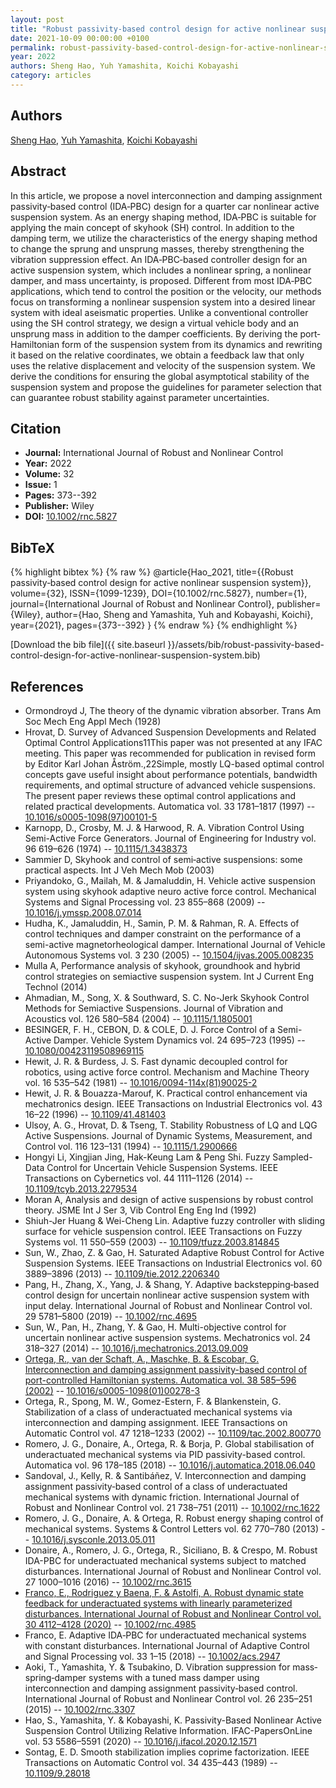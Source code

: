 ```yaml
---
layout: post
title: "Robust passivity‐based control design for active nonlinear suspension system"
date: 2021-10-09 00:00:00 +0100
permalink: robust-passivity-based-control-design-for-active-nonlinear-suspension-system
year: 2022
authors: Sheng Hao, Yuh Yamashita, Koichi Kobayashi
category: articles
---
```

 
## Authors
[Sheng Hao](authors/sheng-hao), [Yuh Yamashita](authors/yuh-yamashita), [Koichi Kobayashi](authors/koichi-kobayashi)
 
## Abstract
In this article, we propose a novel interconnection and damping assignment passivity‐based control (IDA‐PBC) design for a quarter car nonlinear active suspension system. As an energy shaping method, IDA‐PBC is suitable for applying the main concept of skyhook (SH) control. In addition to the damping term, we utilize the characteristics of the energy shaping method to change the sprung and unsprung masses, thereby strengthening the vibration suppression effect. An IDA‐PBC‐based controller design for an active suspension system, which includes a nonlinear spring, a nonlinear damper, and mass uncertainty, is proposed. Different from most IDA‐PBC applications, which tend to control the position or the velocity, our methods focus on transforming a nonlinear suspension system into a desired linear system with ideal aseismatic properties. Unlike a conventional controller using the SH control strategy, we design a virtual vehicle body and an unsprung mass in addition to the damper coefficients. By deriving the port‐Hamiltonian form of the suspension system from its dynamics and rewriting it based on the relative coordinates, we obtain a feedback law that only uses the relative displacement and velocity of the suspension system. We derive the conditions for ensuring the global asymptotical stability of the suspension system and propose the guidelines for parameter selection that can guarantee robust stability against parameter uncertainties.
 
## Citation
- **Journal:** International Journal of Robust and Nonlinear Control
- **Year:** 2022
- **Volume:** 32
- **Issue:** 1
- **Pages:** 373--392
- **Publisher:** Wiley
- **DOI:** [10.1002/rnc.5827](https://doi.org/10.1002/rnc.5827)
 
## BibTeX
{% highlight bibtex %}
{% raw %}
@article{Hao_2021,
  title={{Robust passivity‐based control design for active nonlinear suspension system}},
  volume={32},
  ISSN={1099-1239},
  DOI={10.1002/rnc.5827},
  number={1},
  journal={International Journal of Robust and Nonlinear Control},
  publisher={Wiley},
  author={Hao, Sheng and Yamashita, Yuh and Kobayashi, Koichi},
  year={2021},
  pages={373--392}
}
{% endraw %}
{% endhighlight %}
 
[Download the bib file]({{ site.baseurl }}/assets/bib/robust-passivity-based-control-design-for-active-nonlinear-suspension-system.bib)
 
## References
- Ormondroyd J, The theory of the dynamic vibration absorber. Trans Am Soc Mech Eng Appl Mech (1928)
- Hrovat, D. Survey of Advanced Suspension Developments and Related Optimal Control Applications11This paper was not presented at any IFAC meeting. This paper was recommended for publication in revised form by Editor Karl Johan Åström.,22Simple, mostly LQ-based optimal control concepts gave useful insight about performance potentials, bandwidth requirements, and optimal structure of advanced vehicle suspensions. The present paper reviews these optimal control applications and related practical developments. Automatica vol. 33 1781–1817 (1997) -- [10.1016/s0005-1098(97)00101-5](https://doi.org/10.1016/s0005-1098(97)00101-5)
- Karnopp, D., Crosby, M. J. & Harwood, R. A. Vibration Control Using Semi-Active Force Generators. Journal of Engineering for Industry vol. 96 619–626 (1974) -- [10.1115/1.3438373](https://doi.org/10.1115/1.3438373)
- Sammier D, Skyhook and  control of semi‐active suspensions: some practical aspects. Int J Veh Mech Mob (2003)
- Priyandoko, G., Mailah, M. & Jamaluddin, H. Vehicle active suspension system using skyhook adaptive neuro active force control. Mechanical Systems and Signal Processing vol. 23 855–868 (2009) -- [10.1016/j.ymssp.2008.07.014](https://doi.org/10.1016/j.ymssp.2008.07.014)
- Hudha, K., Jamaluddin, H., Samin, P. M. & Rahman, R. A. Effects of control techniques and damper constraint on the performance of a semi-active magnetorheological damper. International Journal of Vehicle Autonomous Systems vol. 3 230 (2005) -- [10.1504/ijvas.2005.008235](https://doi.org/10.1504/ijvas.2005.008235)
- Mulla A, Performance analysis of skyhook, groundhook and hybrid control strategies on semiactive suspension system. Int J Current Eng Technol (2014)
- Ahmadian, M., Song, X. & Southward, S. C. No-Jerk Skyhook Control Methods for Semiactive Suspensions. Journal of Vibration and Acoustics vol. 126 580–584 (2004) -- [10.1115/1.1805001](https://doi.org/10.1115/1.1805001)
- BESINGER, F. H., CEBON, D. & COLE, D. J. Force Control of a Semi-Active Damper. Vehicle System Dynamics vol. 24 695–723 (1995) -- [10.1080/00423119508969115](https://doi.org/10.1080/00423119508969115)
- Hewit, J. R. & Burdess, J. S. Fast dynamic decoupled control for robotics, using active force control. Mechanism and Machine Theory vol. 16 535–542 (1981) -- [10.1016/0094-114x(81)90025-2](https://doi.org/10.1016/0094-114x(81)90025-2)
- Hewit, J. R. & Bouazza-Marouf, K. Practical control enhancement via mechatronics design. IEEE Transactions on Industrial Electronics vol. 43 16–22 (1996) -- [10.1109/41.481403](https://doi.org/10.1109/41.481403)
- Ulsoy, A. G., Hrovat, D. & Tseng, T. Stability Robustness of LQ and LQG Active Suspensions. Journal of Dynamic Systems, Measurement, and Control vol. 116 123–131 (1994) -- [10.1115/1.2900666](https://doi.org/10.1115/1.2900666)
- Hongyi Li, Xingjian Jing, Hak-Keung Lam & Peng Shi. Fuzzy Sampled-Data Control for Uncertain Vehicle Suspension Systems. IEEE Transactions on Cybernetics vol. 44 1111–1126 (2014) -- [10.1109/tcyb.2013.2279534](https://doi.org/10.1109/tcyb.2013.2279534)
- Moran A, Analysis and design of active suspensions by  robust control theory. JSME Int J Ser 3, Vib Control Eng Eng Ind (1992)
- Shiuh-Jer Huang & Wei-Cheng Lin. Adaptive fuzzy controller with sliding surface for vehicle suspension control. IEEE Transactions on Fuzzy Systems vol. 11 550–559 (2003) -- [10.1109/tfuzz.2003.814845](https://doi.org/10.1109/tfuzz.2003.814845)
- Sun, W., Zhao, Z. & Gao, H. Saturated Adaptive Robust Control for Active Suspension Systems. IEEE Transactions on Industrial Electronics vol. 60 3889–3896 (2013) -- [10.1109/tie.2012.2206340](https://doi.org/10.1109/tie.2012.2206340)
- Pang, H., Zhang, X., Yang, J. & Shang, Y. Adaptive backstepping‐based control design for uncertain nonlinear active suspension system with input delay. International Journal of Robust and Nonlinear Control vol. 29 5781–5800 (2019) -- [10.1002/rnc.4695](https://doi.org/10.1002/rnc.4695)
- Sun, W., Pan, H., Zhang, Y. & Gao, H. Multi-objective control for uncertain nonlinear active suspension systems. Mechatronics vol. 24 318–327 (2014) -- [10.1016/j.mechatronics.2013.09.009](https://doi.org/10.1016/j.mechatronics.2013.09.009)
- [Ortega, R., van der Schaft, A., Maschke, B. & Escobar, G. Interconnection and damping assignment passivity-based control of port-controlled Hamiltonian systems. Automatica vol. 38 585–596 (2002)](interconnection-and-damping-assignment-passivity-based-control-of-port-controlled-hamiltonian-systems) -- [10.1016/s0005-1098(01)00278-3](https://doi.org/10.1016/s0005-1098(01)00278-3)
- Ortega, R., Spong, M. W., Gomez-Estern, F. & Blankenstein, G. Stabilization of a class of underactuated mechanical systems via interconnection and damping assignment. IEEE Transactions on Automatic Control vol. 47 1218–1233 (2002) -- [10.1109/tac.2002.800770](https://doi.org/10.1109/tac.2002.800770)
- Romero, J. G., Donaire, A., Ortega, R. & Borja, P. Global stabilisation of underactuated mechanical systems via PID passivity-based control. Automatica vol. 96 178–185 (2018) -- [10.1016/j.automatica.2018.06.040](https://doi.org/10.1016/j.automatica.2018.06.040)
- Sandoval, J., Kelly, R. & Santibáñez, V. Interconnection and damping assignment passivity‐based control of a class of underactuated mechanical systems with dynamic friction. International Journal of Robust and Nonlinear Control vol. 21 738–751 (2011) -- [10.1002/rnc.1622](https://doi.org/10.1002/rnc.1622)
- Romero, J. G., Donaire, A. & Ortega, R. Robust energy shaping control of mechanical systems. Systems &amp; Control Letters vol. 62 770–780 (2013) -- [10.1016/j.sysconle.2013.05.011](https://doi.org/10.1016/j.sysconle.2013.05.011)
- Donaire, A., Romero, J. G., Ortega, R., Siciliano, B. & Crespo, M. Robust IDA-PBC for underactuated mechanical systems subject to matched disturbances. International Journal of Robust and Nonlinear Control vol. 27 1000–1016 (2016) -- [10.1002/rnc.3615](https://doi.org/10.1002/rnc.3615)
- [Franco, E., Rodriguez y Baena, F. & Astolfi, A. Robust dynamic state feedback for underactuated systems with linearly parameterized disturbances. International Journal of Robust and Nonlinear Control vol. 30 4112–4128 (2020)](robust-dynamic-state-feedback-for-underactuated-systems-with-linearly-parameterized-disturbances) -- [10.1002/rnc.4985](https://doi.org/10.1002/rnc.4985)
- Franco, E. Adaptive IDA‐PBC for underactuated mechanical systems with constant disturbances. International Journal of Adaptive Control and Signal Processing vol. 33 1–15 (2018) -- [10.1002/acs.2947](https://doi.org/10.1002/acs.2947)
- Aoki, T., Yamashita, Y. & Tsubakino, D. Vibration suppression for mass‐spring‐damper systems with a tuned mass damper using interconnection and damping assignment passivity‐based control. International Journal of Robust and Nonlinear Control vol. 26 235–251 (2015) -- [10.1002/rnc.3307](https://doi.org/10.1002/rnc.3307)
- Hao, S., Yamashita, Y. & Kobayashi, K. Passivity-Based Nonlinear Active Suspension Control Utilizing Relative Information. IFAC-PapersOnLine vol. 53 5586–5591 (2020) -- [10.1016/j.ifacol.2020.12.1571](https://doi.org/10.1016/j.ifacol.2020.12.1571)
- Sontag, E. D. Smooth stabilization implies coprime factorization. IEEE Transactions on Automatic Control vol. 34 435–443 (1989) -- [10.1109/9.28018](https://doi.org/10.1109/9.28018)

